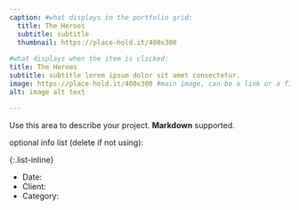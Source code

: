 ```yaml
---
caption: #what displays in the portfolio grid:
  title: The Heroes
  subtitle: subtitle
  thumbnail: https://place-hold.it/400x300
  
#what displays when the item is clicked:
title: The Heroes
subtitle: subtitle lorem ipsum dolor sit amet consectetur.
image: https://place-hold.it/400x300 #main image, can be a link or a file in assets/img/portfolio
alt: image alt text

---
```

Use this area to describe your project. **Markdown** supported.

optional info list (delete if not using):

{:.list-inline} 
- Date: 
- Client: 
- Category: 

